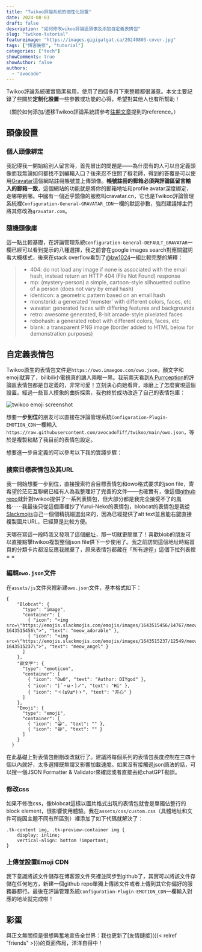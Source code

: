 ```yaml
---
title: "Twikoo評論系統的個性化設置"
date: 2024-08-03
draft: false
description: "如何修改wikoo評論區頭像及添加自定義表情包"
slug: "twikoo-tutorial"
featureimage: "https://images.gigigatgat.ca/20240803-cover.jpg"
tags: ["博客裝修", "tutorial"]
categories: ["tech"]
showComments: true
showAuthor: false
authors:
  - "avocado"
---
```

Twikoo評論系統確實簡潔易用，使用了四個多月下來整體都很滿意。本文主要記錄了些關於**定制化設置**一些參數或功能的心得，希望對其他人也有所幫助！

（關於如何添加/遷移Twikoo評論系統請參考[往期文章](https://www.gigigatgat.ca/posts/apr-2024-recap/#%E6%8A%98%E9%A8%B0%E8%A3%9D%E4%BF%AE)提到的reference。）
## 頭像設置
### 個人頭像綁定
我記得我一開始給別人留言時，首先冒出的問題是——為什麼有的人可以自定義頭像而我無論如何都找不到編輯入口？後來忍不住問了椒老師，得到的答覆是可以使用[Gravatar](https://gravatar.com/)這個網站註冊賬號並上傳頭像。**帳號註冊的郵箱必須與評論區留言輸入的郵箱一致**，這個網站的功能就是將你的郵箱地址和profile avatar深度綁定，走哪帶到哪。中國有一個近乎鏡像的服務叫cravatar.cn，它也是Twikoo評論管理系統裡`Configuration-General-GRAVATAR_CDN`一欄的默認參數，強烈建議博主們將其修改為`gravatar.com`。
### 隨機頭像庫
這一點比較基礎，在評論管理系統`Configuration-General-DEFAULT_GRAVATAR`一欄已經可以看到提示的八種選擇，我之前會在google images search對應關鍵詞看大概樣式，後來在stack overflow看到了[@bw1024](https://stackoverflow.com/users/997808/bw1024)一組比較完整的解釋：

> - 404: do not load any image if none is associated with the email hash, instead return an HTTP 404 (File Not Found) response
> - mp: (mystery-person) a simple, cartoon-style silhouetted outline of a person (does not vary by email hash)
> - identicon: a geometric pattern based on an email hash
> - monsterid: a generated 'monster' with different colors, faces, etc
> - wavatar: generated faces with differing features and backgrounds
> - retro: awesome generated, 8-bit arcade-style pixelated faces
> - robohash: a generated robot with different colors, faces, etc
> - blank: a transparent PNG image (border added to HTML below for demonstration purposes)
## 自定義表情包
Twikoo原生的表情包文件是`https://owo.imaegoo.com/owo.json`，顏文字和emoji就算了，bilibili小電視真的讓人兩眼一黑。我前兩天看到[A Purrception](https://tortie.me/)的評論區表情包都是自定義的，非常可愛！立刻決心向她看齊，琢磨上了怎麼實現這個設置。經過一些盲人摸象的曲折探索，我也終於成功改造了自己的表情包庫：

![twikoo emoji screenshot](https://images.gigigatgat.ca/20240803-twikoo-emoji.jpg)

想要**一步到位**的朋友可以直接在評論管理系統`Configuration-Plugin-EMOTION_CDN`一欄輸入`https://raw.githubusercontent.com/avocadoTiff/twikoo/main/owo.json`，等於是複製粘貼了我目前的表情包設定。

想要進一步自定義的可以參考以下我的實踐步驟：
### 搜索目標表情包及其URL
我一開始想要一步到位，直接搜索符合目標表情包和owo格式要求的json file，寄希望於茫茫互聯網已經有人為我整理好了完善的文件——也確實有，像這個[github repo](https://github.com/2X-ercha/Twikoo-Magic)就針對twikoo提供了一系列表情包，但大部分都是我完全接受不了的風格⋯⋯我最後只從這個庫裡抄了Yurui-Neko的表情包，blobcat的表情包是我從[Slackmojis](https://slackmojis.com/categories/25-blob-cats-emojis)自己一個個精挑細選出來的，因為已經提供了alt text並且能右鍵直接複製圖片URL，已經算是比較方便。

天哪在寫這一段時我又發現了這個[網址](https://emotion.xiaokang.me/#/emotion/blob)，那一切就更簡單了！喜歡blob的朋友可以直接點擊twikoo複製整個json file供下一步使用了。我之前訪問這個地址時點首頁的分類卡片都沒反應我就棄了，原來表情包都藏在「所有途徑」這個下拉列表裡= =
### 編輯`owo.json`文件
在`assets/js`文件夾裡新建`owo.json`文件，基本格式如下：

```
{
    "Blobcat": {
      "type": "image",
      "container": [
        { "icon": "<img src=\"https://emojis.slackmojis.com/emojis/images/1643515456/14767/meow_adorable.png?1643515456\">", "text": "meow_adorable" },
        { "icon": "<img src=\"https://emojis.slackmojis.com/emojis/images/1643515237/12549/meow_angel.png?1643515237\">", "text": "meow_angel" }
      ]
    },
    "颜文字": {
      "type": "emoticon",
      "container": [
        { "icon": "OωO", "text": "Author: DIYgod" },
        { "icon": "|´・ω・)ノ", "text": "Hi" },
        { "icon": "ヾ(≧∇≦*)ゝ", "text": "开心" }
      ]
    },
    "Emoji": {
      "type": "emoji",
      "container": [
        { "icon": "😀", "text": "" },
        { "icon": "😅", "text": "" }
      ]
    }
  }
```

在此基礎上對表情包刪刪改改就行了。建議將每個系列的表情包長度控制在三四十個以內就好，太多選擇既無謂又影響加載速度。如果沒有接觸過json語法的話，可以搜一個JSON Formatter & Validator來確認或者直接丟給chatGPT勘誤。
### 修改css
如果不修改css，像blobcat這樣以圖片格式出現的表情包就會是單獨佔整行的block element，很影響使用體驗。我在`assets/css/custom.css`（具體地址和文件可能因主題不同有所區別）裡添加了如下代碼就解決了：
```
.tk-content img, .tk-preview-container img {
    display: inline;
    vertical-align: bottom !important;
}
```
### 上傳並設置Emoji CDN
我下意識將該文件儲存在博客源文件夾裡並同步到github了，其實可以將該文件存儲在任何地方，新建一個github repo單獨上傳該文件或者上傳到其它你偏好的服務器都行。最後在評論管理系統`Configuration-Plugin-EMOTION_CDN`一欄輸入對應的地址就完成啦！

## 彩蛋

與正文無關但是很想興奮地宣告全世界：我也更新了[友情鏈接]({{< relref "friends" >}})的頁面佈局，洋洋自得中！